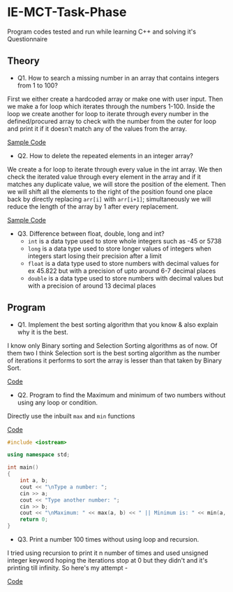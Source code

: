 # IE-MCT-Task-Phase

Program codes tested and run while learning C++ and solving it's Questionnaire

## Theory

- Q1. How to search a missing number in an array that contains integers from 1 to 100?

First we either create a hardcoded array or make one with user input.
Then we make a for loop which iterates through the numbers 1-100. Inside the loop we create another for loop to iterate through every number in the defined/procured array to check with the number from the outer for loop and print it if it doesn't match any of the values from the array.

[Sample Code](/Theory_Codes/Q1/testing.cpp)

- Q2. How to delete the repeated elements in an integer array?

We create a for loop to iterate through every value in the int array. We then check the iterated value through every element in the array and if it matches any duplicate value, we will store the position of the element.
Then we will shift all the elements to the right of the position found one place back by directly replacing `arr[i]` with `arr[i+1]`; simultaneously we will reduce the length of the array by 1 after every replacement.

[Sample Code](/Theory_Codes/Q2/testing.cpp)

- Q3. Difference between float, double, long and int?
    - `int` is a data type used to store whole integers such as -45 or 5738
    - `long` is a data type used to store longer values of integers when integers start losing their precision after a limit
    - `float` is a data type used to store numbers with decimal values for ex 45.822 but with a precision of upto around 6-7 decimal places
    - `double` is a data type used to store numbers with decimal values but with a precision of around 13 decimal places

## Program

- Q1. Implement the best sorting algorithm that you know & also explain why it is the best.

I know only Binary sorting and Selection Sorting algorithms as of now. Of them two I think Selection sort is the best sorting algorithm as the number of iterations it performs to sort the array is lesser than that taken by Binary Sort.

[Code](/Program_Codes/Q1/testing.cpp)

- Q2. Program to find the Maximum and minimum of two numbers without using any loop or condition.

Directly use the inbuilt `max` and `min` functions

[Code](/Program_Codes/Q2/testing.cpp)

```cpp
#include <iostream>

using namespace std;

int main()
{
    int a, b;
    cout << "\nType a number: ";
    cin >> a;
    cout << "Type another number: ";
    cin >> b;
    cout << "\nMaximum: " << max(a, b) << " || Minimum is: " << min(a, b) << "\n\n";
    return 0;
}
```

- Q3. Print a number 100 times without using loop and recursion.

I tried using recursion to print it n number of times and used unsigned integer keyword hoping the iterations stop at 0 but they didn't and it's printing till infinity. So here's my attempt -

[Code](/Program_Codes/Q3/testing.cpp)
